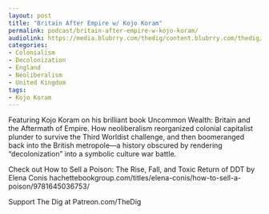 ```yaml
---
layout: post
title: "Britain After Empire w/ Kojo Koram"
permalink: podcast/britain-after-empire-w-kojo-koram/
audiolink: https://media.blubrry.com/thedig/content.blubrry.com/thedig/The_Dig-EP_367-Koram-fixed.mp3
categories:
- Colonialism
- Decolonization
- England
- Neoliberalism
- United Kingdom
tags:
- Kojo Koram
---
```


Featuring Kojo Koram on his brilliant book Uncommon Wealth: Britain and the Aftermath of Empire. How neoliberalism reorganized colonial capitalist plunder to survive the Third Worldist challenge, and then boomeranged back into the British metropole—a history obscured by rendering “decolonization” into a symbolic culture war battle. 

Check out How to Sell a Poison: The Rise, Fall, and Toxic Return of DDT by Elena Conis hachettebookgroup.com/titles/elena-conis/how-to-sell-a-poison/9781645036753/

Support The Dig at Patreon.com/TheDig

